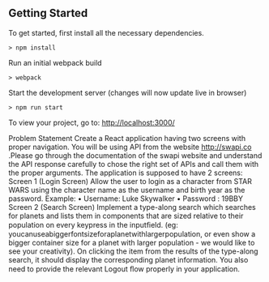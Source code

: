 
## Getting Started

To get started, first install all the necessary dependencies.
```
> npm install
```

Run an initial webpack build
```
> webpack
```

Start the development server (changes will now update live in browser)
```
> npm run start
```

To view your project, go to: [http://localhost:3000/](http://localhost:3000/)


Problem Statement
Create a React application having two screens with proper navigation. You will be using API from the website http://swapi.co .Please go through the documentation of the swapi website and understand the API response carefully to chose the right set of APIs and call them with the proper arguments. The application is supposed to have 2 screens:
Screen 1 (Login Screen)
Allow the user to login as a character from STAR WARS using the character name as the username and birth year as the password. Example: • Username: Luke Skywalker • Password : 19BBY
Screen 2 (Search Screen)
Implement a type-along search which searches for planets and lists them in components that are sized relative to their population on every keypress in the inputﬁeld. (eg: youcanuseabiggerfontsizeforaplanetwithlargerpopulation, or even show a bigger container size for a planet with larger population - we would like to see your creativity). On clicking the item from the results of the type-along search, it should display the corresponding planet information. You also need to provide the relevant Logout ﬂow properly in your application. 


